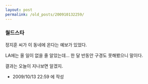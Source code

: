 ```yaml
---
layout: post
permalink: /old_posts/200910132259/
---
```


### 월드스타

정지훈 씨가 이 동네에 온다는 예보가 있었다.

LA에는 올 일이 없을 줄 알았는데... 한 달 반동안 구경도 못해봤으니 말이다.

결과는 오늘이 지나보면 알겠지.





- 2009/10/13 22:59 에 작성
